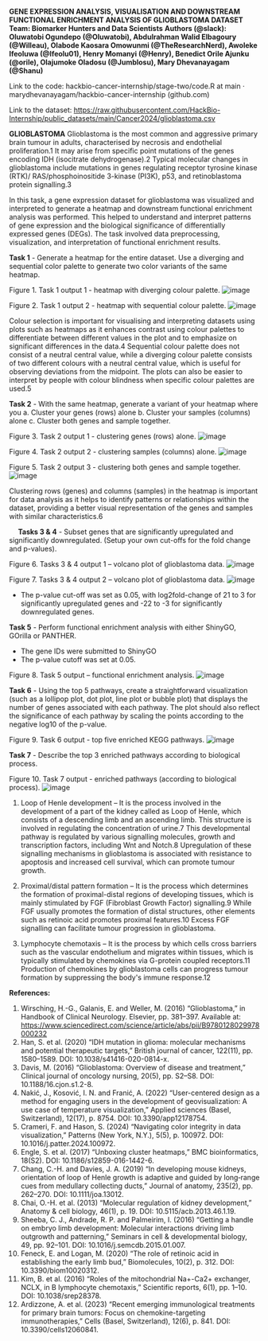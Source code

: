 **GENE EXPRESSION ANALYSIS, VISUALISATION AND DOWNSTREAM FUNCTIONAL ENRICHMENT ANALYSIS OF GLIOBLASTOMA DATASET**
**Team: Biomarker Hunters and Data Scientists**
**Authors (@slack): Oluwatobi Ogundepo (@Oluwatobi), Abdulrahman Walid Elbagoury (@Willeau), Olabode Kaosara Omowunmi (@TheResearchNerd), Awoleke Ifeoluwa (@Ifeolu01), Henry Momanyi (@Henry), Benedict Orile Ajunku (@orile), Olajumoke Oladosu (@Jumblosu), Mary Dhevanayagam (@Shanu)**

Link to the code: hackbio-cancer-internship/stage-two/code.R at main · marydhevanayagam/hackbio-cancer-internship (github.com)

Link to the dataset: https://raw.githubusercontent.com/HackBio-Internship/public_datasets/main/Cancer2024/glioblastoma.csv

**GLIOBLASTOMA**
Glioblastoma is the most common and aggressive primary brain tumour in adults, characterised by necrosis and endothelial proliferation.1 It may arise from specific point mutations of the genes encoding IDH (isocitrate dehydrogenase).2 Typical molecular changes in glioblastoma include mutations in genes regulating receptor tyrosine kinase (RTK)/ RAS/phosphoinositide 3-kinase (PI3K), p53, and retinoblastoma protein signalling.3

In this task, a gene expression dataset for glioblastoma was visualized and interpreted to generate a heatmap and downstream functional enrichment analysis was performed. This helped to understand and interpret patterns of gene expression and the biological significance of differentially expressed genes (DEGs). The task involved data preprocessing, visualization, and interpretation of functional enrichment results.

**Task 1** - Generate a heatmap for the entire dataset. Use a diverging and sequential color palette to generate two color variants of the same heatmap. 

 
Figure 1. Task 1 output 1 - heatmap with diverging colour palette.
![image](https://github.com/user-attachments/assets/0219e4ce-fd05-4041-ae10-4c333244f833)

 
Figure 2. Task 1 output 2 - heatmap with sequential colour palette.
![image](https://github.com/user-attachments/assets/75250732-38de-4b9b-b943-2a29e5f4365a)

Colour selection is important for visualising and interpreting datasets using plots such as heatmaps as it enhances contrast using colour palettes to differentiate between different values in the plot and to emphasize on significant differences in the data.4 Sequential colour palette does not consist of a neutral central value, while a diverging colour palette consists of two different colours with a neutral central value, which is useful for observing deviations from the midpoint. The plots can also be easier to interpret by people with colour blindness when specific colour palettes are used.5 

**Task 2** - With the same heatmap, generate a variant of your heatmap where you
a.	Cluster your genes (rows) alone
b.	Cluster your samples (columns) alone
c.	Cluster both genes and sample together.

 
Figure 3. Task 2 output 1 - clustering genes (rows) alone.
![image](https://github.com/user-attachments/assets/c3be2047-8ea0-41a1-abeb-f5f3164f0c2c)

 
Figure 4. Task 2 output 2 - clustering samples (columns) alone.
![image](https://github.com/user-attachments/assets/32b59089-0dda-4c1b-9924-b91999bd24db)

 
Figure 5. Task 2 output 3 - clustering both genes and sample together.
![image](https://github.com/user-attachments/assets/b795db04-f5eb-4498-9b8d-ad8594bfbf6a)

Clustering rows (genes) and columns (samples) in the heatmap is important for data analysis as it helps to identify patterns or relationships within the dataset, providing a better visual representation of the genes and samples with similar characteristics.6

 
**Tasks 3 & 4** - Subset genes that are significantly upregulated and significantly downregulated. (Setup your own cut-offs for the fold change and p-values).
 
Figure 6. Tasks 3 & 4 output 1 – volcano plot of glioblastoma data.
![image](https://github.com/user-attachments/assets/112f9c17-66f8-4771-aa20-39fa2ad775dc)

 
Figure 7. Tasks 3 & 4 output 2 – volcano plot of glioblastoma data.
![image](https://github.com/user-attachments/assets/4059f05a-6ed6-4982-bd8e-465eadf40103)

- The p-value cut-off was set as 0.05, with log2fold-change of 21 to 3 for significantly upregulated genes and -22 to -3 for significantly downregulated genes.
 
 
 

**Task 5** - Perform functional enrichment analysis with either ShinyGO, GOrilla or PANTHER.
-	The gene IDs were submitted to ShinyGO
-	The p-value cutoff was set at 0.05.

 
Figure 8. Task 5 output – functional enrichment analysis.
![image](https://github.com/user-attachments/assets/e5548657-2aab-4c34-aa8c-118967f2f0e7)

**Task 6** - Using the top 5 pathways, create a straightforward visualization (such as a lollipop plot, dot plot, line plot or bubble plot) that displays the number of genes associated with each pathway. The plot should also reflect the significance of each pathway by scaling the points according to the negative log10 of the p-value.

 
Figure 9. Task 6 output - top five enriched KEGG pathways.
![image](https://github.com/user-attachments/assets/7f742aec-ea6b-47ee-80cf-0162fff1bc57)


**Task 7** - Describe the top 3 enriched pathways according to biological process.

 
Figure 10. Task 7 output - enriched pathways (according to biological process).
![image](https://github.com/user-attachments/assets/dfa14271-2df6-4894-82c5-aa25ad2e150f)

1)	Loop of Henle development – It is the process involved in the development of a part of the kidney called as Loop of Henle, which consists of a descending limb and an ascending limb. This structure is involved in regulating the concentration of urine.7 This developmental pathway is regulated by various signalling molecules, growth and transcription factors, including Wnt and Notch.8 Upregulation of these signalling mechanisms in glioblastoma is associated with resistance to apoptosis and increased cell survival, which can promote tumour growth.

2)	Proximal/distal pattern formation – It is the process which determines the formation of proximal-distal regions of developing tissues, which is mainly stimulated by FGF (Fibroblast Growth Factor) signalling.9 While FGF usually promotes the formation of distal structures, other elements such as retinoic acid promotes proximal features.10 Excess FGF signalling can facilitate tumour progression in glioblastoma.

3)	Lymphocyte chemotaxis – It is the process by which cells cross barriers such as the vascular endothelium and migrates within tissues, which is typically stimulated by chemokines via G-protein coupled receptors.11 Production of chemokines by glioblastoma cells can progress tumour formation by suppressing the body's immune response.12


**References:**
1.	Wirsching, H.-G., Galanis, E. and Weller, M. (2016) “Glioblastoma,” in Handbook of Clinical Neurology. Elsevier, pp. 381–397. Available at: https://www.sciencedirect.com/science/article/abs/pii/B9780128029978000232
2.	Han, S. et al. (2020) “IDH mutation in glioma: molecular mechanisms and potential therapeutic targets,” British journal of cancer, 122(11), pp. 1580–1589. DOI: 10.1038/s41416-020-0814-x.
3.	Davis, M. (2016) “Glioblastoma: Overview of disease and treatment,” Clinical journal of oncology nursing, 20(5), pp. S2–S8. DOI: 10.1188/16.cjon.s1.2-8.
4.	Nakić, J., Kosović, I. N. and Franić, A. (2022) “User-centered design as a method for engaging users in the development of geovisualization: A use case of temperature visualization,” Applied sciences (Basel, Switzerland), 12(17), p. 8754. DOI: 10.3390/app12178754.
5.	Crameri, F. and Hason, S. (2024) “Navigating color integrity in data visualization,” Patterns (New York, N.Y.), 5(5), p. 100972. DOI: 10.1016/j.patter.2024.100972.
6.	Engle, S. et al. (2017) “Unboxing cluster heatmaps,” BMC bioinformatics, 18(S2). DOI: 10.1186/s12859-016-1442-6.
7.	Chang, C.-H. and Davies, J. A. (2019) “In developing mouse kidneys, orientation of loop of Henle growth is adaptive and guided by long‐range cues from medullary collecting ducts,” Journal of anatomy, 235(2), pp. 262–270. DOI: 10.1111/joa.13012.
8.	Chai, O.-H. et al. (2013) “Molecular regulation of kidney development,” Anatomy & cell biology, 46(1), p. 19. DOI: 10.5115/acb.2013.46.1.19.
9.	Sheeba, C. J., Andrade, R. P. and Palmeirim, I. (2016) “Getting a handle on embryo limb development: Molecular interactions driving limb outgrowth and patterning,” Seminars in cell & developmental biology, 49, pp. 92–101. DOI: 10.1016/j.semcdb.2015.01.007.
10.	Feneck, E. and Logan, M. (2020) “The role of retinoic acid in establishing the early limb bud,” Biomolecules, 10(2), p. 312. DOI: 10.3390/biom10020312.
11.	Kim, B. et al. (2016) “Roles of the mitochondrial Na+-Ca2+ exchanger, NCLX, in B lymphocyte chemotaxis,” Scientific reports, 6(1), pp. 1–10. DOI: 10.1038/srep28378.
12.	Ardizzone, A. et al. (2023) “Recent emerging immunological treatments for primary brain tumors: Focus on chemokine-targeting immunotherapies,” Cells (Basel, Switzerland), 12(6), p. 841. DOI: 10.3390/cells12060841.


